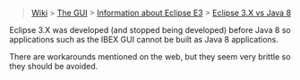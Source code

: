 > [Wiki](Home) > [The GUI](The-GUI) > [Information about Eclipse E3](E3-Documentation) > [Eclipse 3.X vs Java 8](Eclipse-3.X-vs-Java-8)

Eclipse 3.X was developed (and stopped being developed) before Java 8 so applications such as the IBEX GUI cannot be built as Java 8 applications.

There are workarounds mentioned on the web, but they seem very brittle so they should be avoided.
